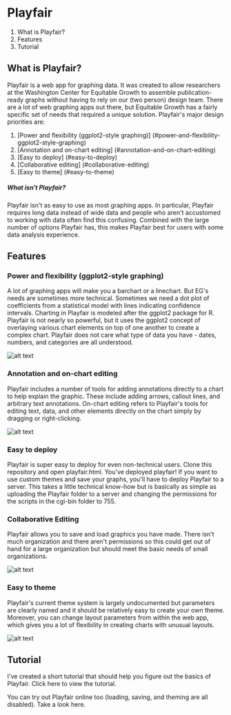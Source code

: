 # Playfair

1. What is Playfair?
2. Features
3. Tutorial

## What is Playfair?

Playfair is a web app for graphing data. It was created to allow researchers at the Washington Center for Equitable Growth to assemble publication-ready graphs without having to rely on our (two person) design team. There are a lot of web graphing apps out there, but Equitable Growth has a fairly specific set of needs that required a unique solution. Playfair's major design priorities are:

1. [Power and flexibility (ggplot2-style graphing)] (#power-and-flexibility-ggplot2-style-graphing)
2. [Annotation and on-chart editing] (#annotation-and-on-chart-editing)
3. [Easy to deploy] (#easy-to-deploy)
4. [Collaborative editing] (#collaborative-editing)
5. [Easy to theme] (#easy-to-theme)

##### What isn't Playfair?
Playfair isn't as easy to use as most graphing apps. In particular, Playfair requires long data instead of wide data and people who aren't accustomed to working with data often find this confusing. Combined with the large number of options Playfair has, this makes Playfair best for users with some data analysis experience.

## Features

### Power and flexibility (ggplot2-style graphing)
A lot of graphing apps will make you a barchart or a linechart. But EG's needs are sometimes more technical. Sometimes we need a dot plot of coefficients from a statistical model with lines indicating confidence intervals. Charting in Playfair is modeled after the ggplot2 package for R. Playfair is not nearly so powerful, but it uses the ggplot2 concept of overlaying various chart elements on top of one another to create a complex chart. Playfair does not care what type of data you have - dates, numbers, and categories are all understood.

![alt text](http://www.austinclemens.com/Playfair/assets/ggplot2.gif "Adding geoms to a graph")

### Annotation and on-chart editing
Playfair includes a number of tools for adding annotations directly to a chart to help explain the graphic. These include adding arrows, callout lines, and arbitrary text annotations. On-chart editing refers to Playfair's tools for editing text, data, and other elements directly on the chart simply by dragging or right-clicking.

![alt text](http://www.austinclemens.com/Playfair/assets/annotate.gif "Annotating a graph")

### Easy to deploy
Playfair is super easy to deploy for even non-technical users. Clone this repository and open playfair.html. You've deployed playfair! If you want to use custom themes and save your graphs, you'll have to deploy Playfair to a server. This takes a little technical know-how but is basically as simple as uploading the Playfair folder to a server and changing the permissions for the scripts in the cgi-bin folder to 755.

### Collaborative Editing
Playfair allows you to save and load graphics you have made. There isn't much organization and there aren't permissions so this could get out of hand for a large organization but should meet the basic needs of small organizations.

![alt text](http://www.austinclemens.com/Playfair/assets/loading.gif "Loading a graph")

### Easy to theme
Playfair's current theme system is largely undocumented but parameters are clearly named and it should be relatively easy to create your own theme. Moreover, you can change layout parameters from within the web app, which gives you a lot of flexibility in creating charts with unusual layouts.

![alt text](http://www.austinclemens.com/Playfair/assets/themeexample.png "The default theme")

## Tutorial

I've created a short tutorial that should help you figure out the basics of Playfair. Click here to view the tutorial.

You can try out Playfair online too (loading, saving, and theming are all disabled). Take a look here.
